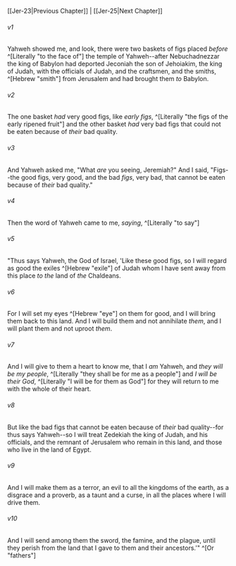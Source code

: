 ﻿---
aliases:
  - Jeremiah 24
---

[[Jer-23|Previous Chapter]] | [[Jer-25|Next Chapter]]

###### v1
Yahweh showed me, and look, there were two baskets of figs placed _before_ ^[Literally "to the face of"] the temple of Yahweh--after Nebuchadnezzar the king of Babylon had deported Jeconiah the son of Jehoiakim, the king of Judah, with the officials of Judah, and the craftsmen, and the smiths, ^[Hebrew "smith"] from Jerusalem and had brought them _to_ Babylon.

###### v2
The one basket _had_ very good figs, like _early figs_, ^[Literally "the figs of the early ripened fruit"] and the other basket _had_ very bad figs that could not be eaten because of _their_ bad quality.

###### v3
And Yahweh asked me, "What _are_ you seeing, Jeremiah?" And I said, "Figs--the good figs, very good, and the bad _figs_, very bad, that cannot be eaten because of _their_ bad quality."

###### v4
Then the word of Yahweh came to me, _saying_, ^[Literally "to say"]

###### v5
"Thus says Yahweh, the God of Israel, 'Like these good figs, so I will regard as good the exiles ^[Hebrew "exile"] of Judah whom I have sent away from this place _to the_ land of _the_ Chaldeans.

###### v6
For I will set my eyes ^[Hebrew "eye"] on them for good, and I will bring them back to this land. And I will build them and not annihilate _them_, and I will plant them and not uproot _them_.

###### v7
And I will give to them a heart to know me, that I _am_ Yahweh, and _they will be my people_, ^[Literally "they shall be for me as a people"] and _I will be their God_, ^[Literally "I will be for them as God"] for they will return to me with the whole of their heart.

###### v8
But like the bad figs that cannot be eaten because of _their_ bad quality--for thus says Yahweh--so I will treat Zedekiah the king of Judah, and his officials, and the remnant of Jerusalem who remain in this land, and those who live in the land of Egypt.

###### v9
And I will make them as a terror, an evil to all the kingdoms of the earth, as a disgrace and a proverb, as a taunt and a curse, in all the places where I will drive them.

###### v10
And I will send among them the sword, the famine, and the plague, until they perish from the land that I gave to them and their ancestors.'" ^[Or "fathers"]
